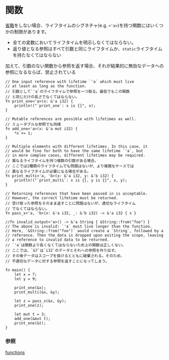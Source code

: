<!--
# Functions
-->
# 関数

<!--
Ignoring [elision], function signatures with lifetimes have a few constraints: 
-->
[省略][elision]をしない場合、ライフタイムのシグネチャ(e.g. `<'a>`)を持つ関数にはいくつかの制限があります。

<!--
* any reference *must* have an annotated lifetime.
* any reference being returned *must* have the same lifetime as an input or
be `static`.
-->
* 全ての変数においてライフタイムを明示しなくてはならない。
* 返り値となる参照はすべて引数と同じライフタイムか、`static`ライフタイムを持たなくてはならない

<!--
Additionally, note that returning references without input is banned if it
would result in returning references to invalid data. The following example shows
off some valid forms of functions with lifetimes:
-->
加えて、引数のない関数から参照を返す場合、それが結果的に無効なデータへの参照になるならば、禁止されている

```rust,editable
// One input reference with lifetime `'a` which must live
// at least as long as the function.
// 引数として`'a`のライフタイムで参照を一つ取る。最低でもこの関数
// と同じだけの長さでなくてはならない。
fn print_one<'a>(x: &'a i32) {
    println!("`print_one`: x is {}", x);
}

// Mutable references are possible with lifetimes as well.
// ミュータブルな参照でも同様
fn add_one<'a>(x: &'a mut i32) {
    *x += 1;
}

// Multiple elements with different lifetimes. In this case, it
// would be fine for both to have the same lifetime `'a`, but
// in more complex cases, different lifetimes may be required.
// 異なるライフタイムを持つ複数の引数がある場合。
// ここでは1種類のライフタイムでも問題はないが、より複雑なケースでは
// 異なるライフタイムが必要になる場合がある。
fn print_multi<'a, 'b>(x: &'a i32, y: &'b i32) {
    println!("`print_multi`: x is {}, y is {}", x, y);
}

// Returning references that have been passed in is acceptable.
// However, the correct lifetime must be returned.
// 受け取った参照をそのまま返すことに問題はないが、適切なライフタイム
// でなくてはならない。
fn pass_x<'a, 'b>(x: &'a i32, _: &'b i32) -> &'a i32 { x }

//fn invalid_output<'a>() -> &'a String { &String::from("foo") }
// The above is invalid: `'a` must live longer than the function.
// Here, `&String::from("foo")` would create a `String`, followed by a
// reference. Then the data is dropped upon exiting the scope, leaving
// a reference to invalid data to be returned.
// `'a`は関数より長くなくてはならないため上の関数は正しくない。
// ここでは、`&7`は`i32`のデータとそれへの参照を作り出す。
// その後データはスコープを抜けるとともに破棄される。そのため、
// 不適切なデータに対する参照を返すことになってしまう。

fn main() {
    let x = 7;
    let y = 9;
    
    print_one(&x);
    print_multi(&x, &y);
    
    let z = pass_x(&x, &y);
    print_one(z);

    let mut t = 3;
    add_one(&mut t);
    print_one(&t);
}
```

<!--
### See also:
-->
### 参照

[functions][fn]

[elision]: elision.md
[fn]: fn.md
